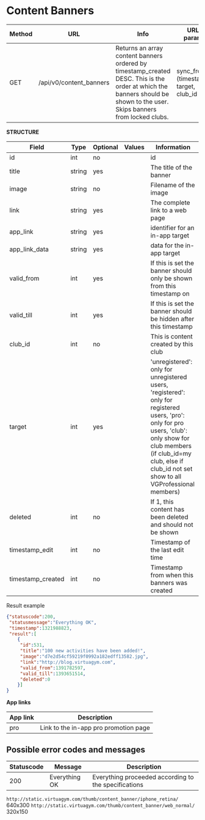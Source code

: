 # Content Banners

|Method|URL|Info|URL-params|
|---|---|---|---|
|GET|/api/v0/content_banners|Returns an array content banners ordered by timestamp_created DESC. This is the order at which the banners should be shown to the user. Skips banners from locked clubs.|sync_from (timestamp), target, club_id|


**STRUCTURE**

|Field|Type|Optional|Values|Information|
|---|---|---|---|---|
|id|int|no| |id|
|title|string|yes| |The title of the banner|
|image|string|no| |Filename of the image|
|link|string|yes| |The complete link to a web page|
|app_link|string|yes| |identifier for an in-app target|
|app_link_data|string|yes| |data for the in-app target|
|valid_from|int|yes| |If this is set the banner should only be shown from this timestamp on|
|valid_till|int|yes| |If this is set the banner should be hidden after this timestamp|
|club_id|int|no| |This is content created by this club|
|target|int|yes| |'unregistered': only for unregistered users, 'registered': only for registered users, 'pro': only for pro users, 'club': only show for club members (if club_id=my club, else if club_id not set show to all VGProfessional members)|
|deleted|int|no| |If 1, this content has been deleted and should not be shown|
|timestamp_edit|int|no| |Timestamp of the last edit time|
|timestamp_created|int|no| |Timestamp from when this banners was created|


Result example
```json
{"statuscode":200,
 "statusmessage":"Everything OK",
 "timestamp":1321988823,
 "result":[
    {
     "id":531,
     "title":"100 new activities have been added!",
     "image":"d7e2d54cf59219f0992a182edff13582.jpg",
     "link":"http://blog.virtuagym.com",
     "valid_from":1391782597,
     "valid_till":1393651514,
     "deleted":0
    }]
}
```

**App links**

|App link|Description|
|---|---|
|pro|Link to the in-app pro promotion page|

## Possible error codes and messages

|Statuscode|Message|Description|
|---|---|---|
|200|Everything OK|Everything proceeded according to the specifications|


`http://static.virtuagym.com/thumb/content_banner/iphone_retina/` 640x300
`http://static.virtuagym.com/thumb/content_banner/web_normal/` 320x150
